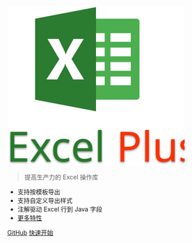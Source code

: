 <img src="_media/logo.svg" alt="excel-plus" title="excel-plus" />

> 提高生产力的 Excel 操作库

- 支持按模板导出
- 支持自定义导出样式
- 注解驱动 Excel 行到 Java 字段
- [更多特性](#特性)

[GitHub](https://github.com/biezhi/excel-plus)
[快速开始](#快速开始)

